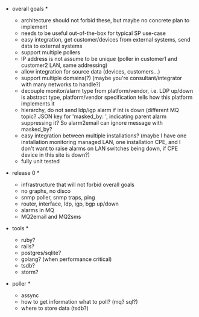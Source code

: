 * overall goals * 
  - architecture should not forbid these, but maybe no concrete plan to implement
  - needs to be useful out-of-the-box for typical SP use-case
  - easy integration, get customer/devices from external systems, send data to
    external systems
  - support multiple pollers
  - IP address is not assume to be unique (poller in customer1 and customer2
    LAN, same addressing)
  - allow integration for source data (devices, customers...)
  - support multiple domains(?) (maybe you're consultant/integrator with many
    networks to handle?)
  - decouple monitor/alarm type from platform/vendor, i.e. LDP up/down is
    abstract type, platform/vendor specification tells how this platform
    implements it
  - hierarchy, do not send ldp/igp alarm if int is down (different MQ topic?
    JSON key for 'masked_by: <int>', indicating parent alarm suppressing it?
    So alarm2email can ignore message with masked_by?
  - easy integration between multiple installations? (maybe I have one
    installation monitoring managed LAN, one installation CPE, and I don't
    want to raise alarms on LAN switches being down, if CPE device in this
    site is down?)
  - fully unit tested

* release 0 *
   - infrastructure that will not forbid overall goals
   - no graphs, no disco
   - snmp poller, snmp traps, ping
   - router, interface, ldp, igp, bgp up/down
   - alarms in MQ
   - MQ2email and MQ2sms

* tools *
   - ruby?
   - rails?
   - postgres/sqlite?
   - golang? (when performance critical)
   - tsdb?
   - storm?

* poller *
   - assync
   - how to get information what to poll? (mq? sql?)
   - where to store data (tsdb?)
